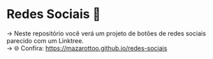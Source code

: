 # Redes Sociais 📲

-> Neste repositório você verá um projeto de botões de redes sociais parecido com um Linktree. <br>
-> 🌐 Confira: https://mazarottoo.github.io/redes-sociais
